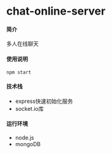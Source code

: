 # chat-online-server

#### 简介
多人在线聊天

#### 使用说明
```
npm start
```

#### 技术栈
- express快速初始化服务
- socket.io库

#### 运行环境 
- node.js
- mongoDB
